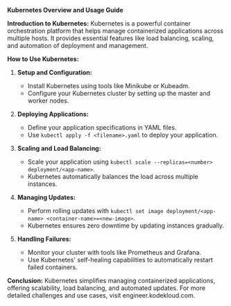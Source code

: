 **Kubernetes Overview and Usage Guide**

**Introduction to Kubernetes:**
Kubernetes is a powerful container orchestration platform that helps manage containerized applications across multiple hosts. It provides essential features like load balancing, scaling, and automation of deployment and management.

**How to Use Kubernetes:**

1. **Setup and Configuration:**
   - Install Kubernetes using tools like Minikube or Kubeadm.
   - Configure your Kubernetes cluster by setting up the master and worker nodes.

2. **Deploying Applications:**
   - Define your application specifications in YAML files.
   - Use `kubectl apply -f <filename>.yaml` to deploy your application.

3. **Scaling and Load Balancing:**
   - Scale your application using `kubectl scale --replicas=<number> deployment/<app-name>`.
   - Kubernetes automatically balances the load across multiple instances.

4. **Managing Updates:**
   - Perform rolling updates with `kubectl set image deployment/<app-name> <container-name>=<new-image>`.
   - Kubernetes ensures zero downtime by updating instances gradually.

5. **Handling Failures:**
   - Monitor your cluster with tools like Prometheus and Grafana.
   - Use Kubernetes' self-healing capabilities to automatically restart failed containers.

**Conclusion:**
Kubernetes simplifies managing containerized applications, offering scalability, load balancing, and automated updates. For more detailed challenges and use cases, visit engineer.kodekloud.com.